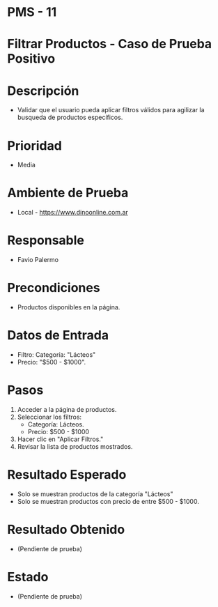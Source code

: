 # PMS - 11
# Filtrar Productos - Caso de Prueba Positivo
# Descripción
- Validar que el usuario pueda aplicar filtros válidos para agilizar la busqueda de productos específicos.

# Prioridad
- Media

# Ambiente de Prueba
- Local - https://www.dinoonline.com.ar

# Responsable
- Favio Palermo

# Precondiciones
- Productos disponibles en la página.

# Datos de Entrada
- Filtro: Categoría: "Lácteos"
- Precio: "$500 - $1000".

# Pasos
1. Acceder a la página de productos.
2. Seleccionar los filtros: 
    - Categoría: Lácteos. 
    - Precio: $500 - $1000
3. Hacer clic en "Aplicar Filtros."
4. Revisar la lista de productos mostrados.

# Resultado Esperado
- Solo se muestran productos de la categoría "Lácteos"
- Solo se muestran productos con precio de entre $500 - $1000.

# Resultado Obtenido
- (Pendiente de prueba)

# Estado
- (Pendiente de prueba)
